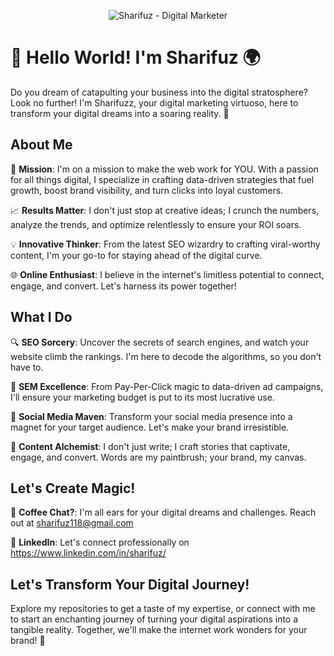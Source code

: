 <p align="center">
  <img src="https://your-image-url-here.com" alt="Sharifuz - Digital Marketer">
</p>

# 🚀 Hello World! I'm Sharifuz 🌍

Do you dream of catapulting your business into the digital stratosphere? Look no further! I'm Sharifuzz, your digital marketing virtuoso, here to transform your digital dreams into a soaring reality. 🚀

## About Me

🎯 **Mission**: I'm on a mission to make the web work for YOU. With a passion for all things digital, I specialize in crafting data-driven strategies that fuel growth, boost brand visibility, and turn clicks into loyal customers.

📈 **Results Matter**: I don't just stop at creative ideas; I crunch the numbers, analyze the trends, and optimize relentlessly to ensure your ROI soars.

💡 **Innovative Thinker**: From the latest SEO wizardry to crafting viral-worthy content, I'm your go-to for staying ahead of the digital curve.

🌐 **Online Enthusiast**: I believe in the internet's limitless potential to connect, engage, and convert. Let's harness its power together!

## What I Do

🔍 **SEO Sorcery**: Uncover the secrets of search engines, and watch your website climb the rankings. I'm here to decode the algorithms, so you don't have to.

🚀 **SEM Excellence**: From Pay-Per-Click magic to data-driven ad campaigns, I'll ensure your marketing budget is put to its most lucrative use.

📱 **Social Media Maven**: Transform your social media presence into a magnet for your target audience. Let's make your brand irresistible.

📝 **Content Alchemist**: I don't just write; I craft stories that captivate, engage, and convert. Words are my paintbrush; your brand, my canvas.

## Let's Create Magic!

💬 **Coffee Chat?**: I'm all ears for your digital dreams and challenges. Reach out at sharifuz118@gmail.com

🔗 **LinkedIn**: Let's connect professionally on https://www.linkedin.com/in/sharifuz/


## Let's Transform Your Digital Journey!

Explore my repositories to get a taste of my expertise, or connect with me to start an enchanting journey of turning your digital aspirations into a tangible reality. Together, we'll make the internet work wonders for your brand! 🌟

